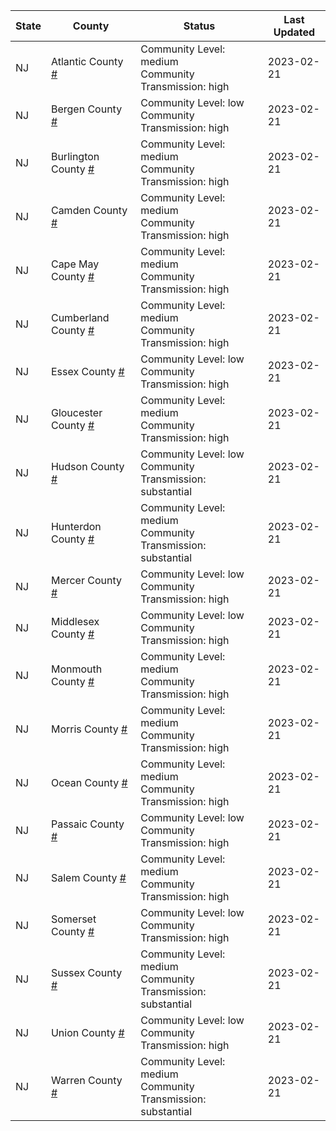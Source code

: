 State | County | Status | Last Updated
--- | --- | --- | --- 
NJ | Atlantic County <a href="#atlantic_county">#</a> | <a name="atlantic_county"></a>Community Level: medium<br/>Community Transmission: high | 2023-02-21
NJ | Bergen County <a href="#bergen_county">#</a> | <a name="bergen_county"></a>Community Level: low<br/>Community Transmission: high | 2023-02-21
NJ | Burlington County <a href="#burlington_county">#</a> | <a name="burlington_county"></a>Community Level: medium<br/>Community Transmission: high | 2023-02-21
NJ | Camden County <a href="#camden_county">#</a> | <a name="camden_county"></a>Community Level: medium<br/>Community Transmission: high | 2023-02-21
NJ | Cape May County <a href="#cape_may_county">#</a> | <a name="cape_may_county"></a>Community Level: medium<br/>Community Transmission: high | 2023-02-21
NJ | Cumberland County <a href="#cumberland_county">#</a> | <a name="cumberland_county"></a>Community Level: medium<br/>Community Transmission: high | 2023-02-21
NJ | Essex County <a href="#essex_county">#</a> | <a name="essex_county"></a>Community Level: low<br/>Community Transmission: high | 2023-02-21
NJ | Gloucester County <a href="#gloucester_county">#</a> | <a name="gloucester_county"></a>Community Level: medium<br/>Community Transmission: high | 2023-02-21
NJ | Hudson County <a href="#hudson_county">#</a> | <a name="hudson_county"></a>Community Level: low<br/>Community Transmission: substantial | 2023-02-21
NJ | Hunterdon County <a href="#hunterdon_county">#</a> | <a name="hunterdon_county"></a>Community Level: medium<br/>Community Transmission: substantial | 2023-02-21
NJ | Mercer County <a href="#mercer_county">#</a> | <a name="mercer_county"></a>Community Level: low<br/>Community Transmission: high | 2023-02-21
NJ | Middlesex County <a href="#middlesex_county">#</a> | <a name="middlesex_county"></a>Community Level: low<br/>Community Transmission: high | 2023-02-21
NJ | Monmouth County <a href="#monmouth_county">#</a> | <a name="monmouth_county"></a>Community Level: medium<br/>Community Transmission: high | 2023-02-21
NJ | Morris County <a href="#morris_county">#</a> | <a name="morris_county"></a>Community Level: medium<br/>Community Transmission: high | 2023-02-21
NJ | Ocean County <a href="#ocean_county">#</a> | <a name="ocean_county"></a>Community Level: medium<br/>Community Transmission: high | 2023-02-21
NJ | Passaic County <a href="#passaic_county">#</a> | <a name="passaic_county"></a>Community Level: low<br/>Community Transmission: high | 2023-02-21
NJ | Salem County <a href="#salem_county">#</a> | <a name="salem_county"></a>Community Level: medium<br/>Community Transmission: high | 2023-02-21
NJ | Somerset County <a href="#somerset_county">#</a> | <a name="somerset_county"></a>Community Level: low<br/>Community Transmission: high | 2023-02-21
NJ | Sussex County <a href="#sussex_county">#</a> | <a name="sussex_county"></a>Community Level: medium<br/>Community Transmission: substantial | 2023-02-21
NJ | Union County <a href="#union_county">#</a> | <a name="union_county"></a>Community Level: low<br/>Community Transmission: high | 2023-02-21
NJ | Warren County <a href="#warren_county">#</a> | <a name="warren_county"></a>Community Level: medium<br/>Community Transmission: substantial | 2023-02-21
